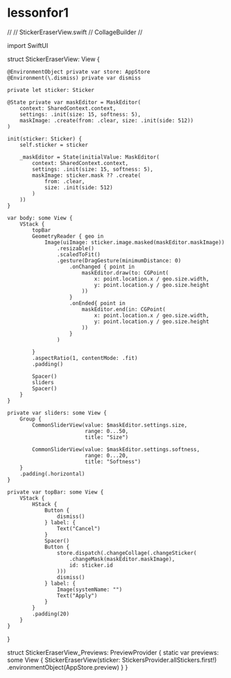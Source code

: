 # lessonfor1
//
//  StickerEraserView.swift
//  CollageBuilder
//

import SwiftUI

struct StickerEraserView: View {
    
    @EnvironmentObject private var store: AppStore
    @Environment(\.dismiss) private var dismiss
    
    private let sticker: Sticker
    
    @State private var maskEditor = MaskEditor(
        context: SharedContext.context,
        settings: .init(size: 15, softness: 5),
        maskImage: .create(from: .clear, size: .init(side: 512))
    )
    
    init(sticker: Sticker) {
        self.sticker = sticker
        
        _maskEditor = State(initialValue: MaskEditor(
            context: SharedContext.context,
            settings: .init(size: 15, softness: 5),
            maskImage: sticker.mask ?? .create(
                from: .clear,
                size: .init(side: 512)
            )
        ))
    }
    
    var body: some View {
        VStack {
            topBar
            GeometryReader { geo in
                Image(uiImage: sticker.image.masked(maskEditor.maskImage))
                    .resizable()
                    .scaledToFit()
                    .gesture(DragGesture(minimumDistance: 0)
                        .onChanged { point in
                            maskEditor.draw(to: CGPoint(
                                x: point.location.x / geo.size.width,
                                y: point.location.y / geo.size.height
                            ))
                        }
                        .onEnded{ point in
                            maskEditor.end(in: CGPoint(
                                x: point.location.x / geo.size.width,
                                y: point.location.y / geo.size.height
                            ))
                        }
                    )
                
            }
            .aspectRatio(1, contentMode: .fit)
            .padding()
            
            Spacer()
            sliders
            Spacer()
        }
    }
    
    private var sliders: some View {
        Group {
            CommonSliderView(value: $maskEditor.settings.size,
                             range: 0...50,
                             title: "Size")
            
            CommonSliderView(value: $maskEditor.settings.softness,
                             range: 0...20,
                             title: "Softness")
        }
        .padding(.horizontal)
    }
    
    private var topBar: some View {
        VStack {
            HStack {
                Button {
                    dismiss()
                } label: {
                    Text("Cancel")
                }
                Spacer()
                Button {
                    store.dispatch(.changeCollage(.changeSticker(
                        .changeMask(maskEditor.maskImage),
                        id: sticker.id
                    )))
                    dismiss()
                } label: {
                    Image(systemName: "")
                    Text("Apply")
                }
            }
            .padding(20)
        }
    }
    
}

struct StickerEraserView_Previews: PreviewProvider {
    static var previews: some View {
        StickerEraserView(sticker: StickersProvider.allStickers.first!)
            .environmentObject(AppStore.preview)
    }
}

